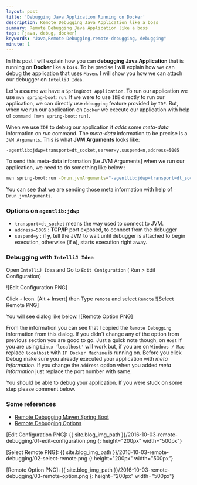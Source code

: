```yaml
---
layout: post
title: 'Debugging Java Application Running on Docker'
description: Remote Debugging Java Application like a boss
summary: Remote Debugging Java Application like a boss
tags: [java, debug, docker]
keywords: "Java,Remote Debugging,remote-debugging, debugging"
minute: 1
---
```


In this post I will explain how you can **debugging Java Application** that is running on **Docker** like a **`boss`**. To be precise I will explain how we can debug the application that uses `Maven`. I will show you how we can attach our debugger on `IntelliJ Idea`.

Let's assume we have a `SpringBoot Application`. To run our application we use `mvn spring-boot:run`. If we were to use `IDE` directly to run our application, we can directly use `debugging` feature provided by `IDE`. But, when we run our application on `Docker` we execute our application with help of `command [mvn spring-boot:run]`.

When we use `IDE` to debug our application it *adds* some *meta-data* information on *run* command. The *meta-data* information to be precise is a `JVM Arguments`. This is what **JVM Arguments** looks like:

    -agentlib:jdwp=transport=dt_socket,server=y,suspend=n,address=5005

To send this meta-data information [i.e JVM Arguments] when we run our application, we need to do something like below :

```bash
mvn spring-boot:run -Drun.jvmArguments="-agentlib:jdwp=transport=dt_socket,server=y,suspend=n,address=5005"
```

You can see that we are sending those meta information with help of `-Drun.jvmArguments`.

### Options on `agentlib:jdwp`
- `transport=dt_socket`  means the way used to connect to JVM.
- `address=5005` : **TCP/IP** port exposed, to connect from the debugger
- `suspend=y` : if **`y`**, tell the JVM to wait until debugger is attached to begin execution, otherwise (if **`n`**), starts execution right away.

### Debugging with `IntelliJ Idea`

Open `IntelliJ Idea` and Go to `Edit Coniguration` ( Run > Edit Configuration)

![Edit Configuration PNG]

Click `+` Icon. [Alt + Insert] then Type `remote` and select `Remote`
![Select Remote PNG]

You will see dialog like below.
![Remote Option PNG]

From the information you can see that I copied the `Remote Debugging` information from this dialog. If you didn't change any of the option from previous section you are good to go.
Just a quick note though, on `Host` if you are using `Linux` `'localhost'` will work but, if you are on `Windows / Mac` replace `localhost` with `IP Docker Machine` is running on. Before you click Debug make sure you already executed your application with *meta information*.
If you change the `address` option when you added *meta information* just replace the port number with same.

You should be able to debug your application. If you were stuck on some step please comment below.

### Some references

- [Remote Debugging Maven Spring Boot]
- [Remote Debugging Options]

[Edit Configuration PNG]: {{ site.blog_img_path }}/2016-10-03-remote-debugging/01-edit-configuration.png
{: height="200px" width="500px"}

[Select Remote PNG]: {{ site.blog_img_path }}/2016-10-03-remote-debugging/02-select-remote.png
{: height="200px" width="500px"}

[Remote Option PNG]: {{ site.blog_img_path }}/2016-10-03-remote-debugging/03-remote-option.png
{: height="200px" width="500px"}

[Remote Debugging Options]: <http://stackoverflow.com/questions/138511/what-are-java-command-line-options-to-set-to-allow-jvm-to-be-remotely-debugged>
[Remote Debugging Maven Spring Boot]: <http://stackoverflow.com/questions/39469438/how-to-execute-spring-bootrun-from-terminal-for-remote-debugging>


